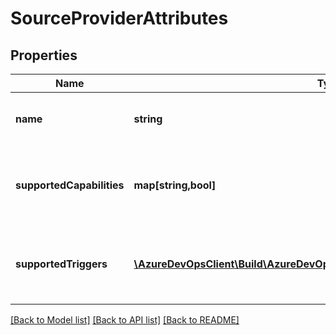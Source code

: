 # SourceProviderAttributes

## Properties
Name | Type | Description | Notes
------------ | ------------- | ------------- | -------------
**name** | **string** | The name of the source provider. | [optional] 
**supportedCapabilities** | **map[string,bool]** | The capabilities supported by this source provider. | [optional] 
**supportedTriggers** | [**\AzureDevOpsClient\Build\AzureDevOpsClient\Build\Model\SupportedTrigger[]**](SupportedTrigger.md) | The types of triggers supported by this source provider. | [optional] 

[[Back to Model list]](../README.md#documentation-for-models) [[Back to API list]](../README.md#documentation-for-api-endpoints) [[Back to README]](../README.md)



